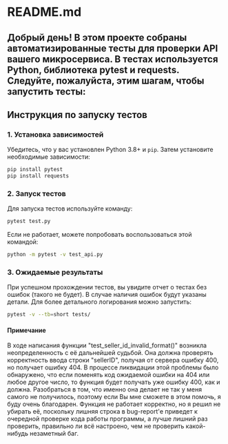 # README.md

## Добрый день! В этом проекте собраны автоматизированные тесты для проверки API вашего микросервиса. В тестах используется Python, библиотека pytest и requests. Следуйте, пожалуйста, этим шагам, чтобы запустить тесты:

## Инструкция по запуску тестов

### 1. Установка зависимостей

Убедитесь, что у вас установлен Python 3.8+ и `pip`. Затем установите необходимые зависимости:

```sh
pip install pytest
pip install requests
```

### 2. Запуск тестов

Для запуска тестов используйте команду:

```sh
pytest test.py
```
Если не работает, можете попробовать воспользоваться этой командой:

```sh
python -m pytest -v test_api.py
```

### 3. Ожидаемые результаты

При успешном прохождении тестов, вы увидите отчет о тестах без ошибок (такого не будет). В случае наличия ошибок будут указаны детали. Для более детального логирования можно запустить:

```sh
pytest -v --tb=short tests/
```

#### Примечание

В ходе написания функции "test_seller_id_invalid_format()" возникла неопределенность с её дальнейшей судьбой. Она должна проверять корректность ввода строки "sellerID", получая от сервера ошибку 400, но получает ошибку 404. В процессе ликвидации этой проблемы было обнаружено, что если поменять код ожидаемой ошибки на 404 или любое другое число, то функция будет получать уже ошибку 400, как и должна. Разобраться в том, что именно она делает не так у меня самого не получилось, поэтому если Вы мне сможете в этом помочь, я буду очень благодарен. Функция не работает корректно, но я решил не убирать её, поскольку лишняя строка в bug-report'е приведет к очередной проверке кода работы программы, а лучше лишний раз проверить, правильно ли всё настроено, чем не проверить какой-нибудь незаметный баг.